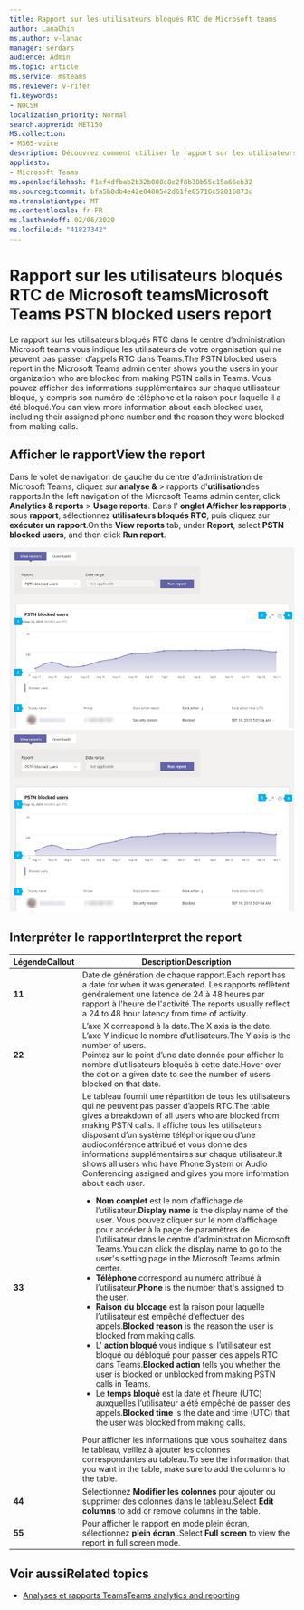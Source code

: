```yaml
---
title: Rapport sur les utilisateurs bloqués RTC de Microsoft teams
author: LanaChin
ms.author: v-lanac
manager: serdars
audience: Admin
ms.topic: article
ms.service: msteams
ms.reviewer: v-rifer
f1.keywords:
- NOCSH
localization_priority: Normal
search.appverid: MET150
MS.collection:
- M365-voice
description: Découvrez comment utiliser le rapport sur les utilisateurs bloqués RTC dans le centre d’administration de Microsoft teams pour obtenir une vue d’ensemble des utilisateurs de teams de votre organisation qui ne peuvent pas passer d’appels RTC.
appliesto:
- Microsoft Teams
ms.openlocfilehash: f1ef4dfbab2b32b088c8e2f8b38b55c15a66eb32
ms.sourcegitcommit: bfa5b8db4e42e0480542d61fe05716c52016873c
ms.translationtype: MT
ms.contentlocale: fr-FR
ms.lasthandoff: 02/06/2020
ms.locfileid: "41827342"
---
```

# <a name="microsoft-teams-pstn-blocked-users-report"></a><span data-ttu-id="986ef-103">Rapport sur les utilisateurs bloqués RTC de Microsoft teams</span><span class="sxs-lookup"><span data-stu-id="986ef-103">Microsoft Teams PSTN blocked users report</span></span>

<span data-ttu-id="986ef-104">Le rapport sur les utilisateurs bloqués RTC dans le centre d’administration Microsoft teams vous indique les utilisateurs de votre organisation qui ne peuvent pas passer d’appels RTC dans Teams.</span><span class="sxs-lookup"><span data-stu-id="986ef-104">The PSTN blocked users report in the Microsoft Teams admin center shows you the users in your organization who are blocked from making PSTN calls in Teams.</span></span> <span data-ttu-id="986ef-105">Vous pouvez afficher des informations supplémentaires sur chaque utilisateur bloqué, y compris son numéro de téléphone et la raison pour laquelle il a été bloqué.</span><span class="sxs-lookup"><span data-stu-id="986ef-105">You can view more information about each blocked user, including their assigned phone number and the reason they were blocked from making calls.</span></span>

## <a name="view-the-report"></a><span data-ttu-id="986ef-106">Afficher le rapport</span><span class="sxs-lookup"><span data-stu-id="986ef-106">View the report</span></span>

<span data-ttu-id="986ef-107">Dans le volet de navigation de gauche du centre d’administration de Microsoft Teams, cliquez sur **analyse &** > rapports d'**utilisation**des rapports.</span><span class="sxs-lookup"><span data-stu-id="986ef-107">In the left navigation of the Microsoft Teams admin center, click **Analytics & reports** > **Usage reports**.</span></span> <span data-ttu-id="986ef-108">Dans l' **onglet Afficher les rapports** , sous **rapport**, sélectionnez **utilisateurs bloqués RTC**, puis cliquez sur **exécuter un rapport**.</span><span class="sxs-lookup"><span data-stu-id="986ef-108">On the **View reports** tab, under **Report**, select **PSTN blocked users**, and then click **Run report**.</span></span>

<span data-ttu-id="986ef-109">![Capture d’écran du rapport de rapport sur les utilisateurs bloqués RTC dans le centre d’administration](../media/teams-reports-pstn-blocked-users-with-callouts.png "Capture d’écran du rapport sur les utilisateurs bloqués RTC dans le centre d’administration Microsoft teams avec des légendes numérotées")</span><span class="sxs-lookup"><span data-stu-id="986ef-109">![Screenshot of the PSTN blocked users report report in the admin center](../media/teams-reports-pstn-blocked-users-with-callouts.png "Screenshot of the PSTN blocked users report in the Microsoft Teams admin center with numbered callouts")</span></span>

## <a name="interpret-the-report"></a><span data-ttu-id="986ef-110">Interpréter le rapport</span><span class="sxs-lookup"><span data-stu-id="986ef-110">Interpret the report</span></span>

|<span data-ttu-id="986ef-111">Légende</span><span class="sxs-lookup"><span data-stu-id="986ef-111">Callout</span></span> |<span data-ttu-id="986ef-112">Description</span><span class="sxs-lookup"><span data-stu-id="986ef-112">Description</span></span>  |
|--------|-------------|
|<span data-ttu-id="986ef-113">**1**</span><span class="sxs-lookup"><span data-stu-id="986ef-113">**1**</span></span>   |<span data-ttu-id="986ef-114">Date de génération de chaque rapport.</span><span class="sxs-lookup"><span data-stu-id="986ef-114">Each report has a date for when it was generated.</span></span> <span data-ttu-id="986ef-115">Les rapports reflètent généralement une latence de 24 à 48 heures par rapport à l'heure de l'activité.</span><span class="sxs-lookup"><span data-stu-id="986ef-115">The reports usually reflect a 24 to 48 hour latency from time of activity.</span></span> |
|<span data-ttu-id="986ef-116">**2**</span><span class="sxs-lookup"><span data-stu-id="986ef-116">**2**</span></span>   |<span data-ttu-id="986ef-117">L’axe X correspond à la date.</span><span class="sxs-lookup"><span data-stu-id="986ef-117">The X axis is the date.</span></span> <span data-ttu-id="986ef-118">L’axe Y indique le nombre d’utilisateurs.</span><span class="sxs-lookup"><span data-stu-id="986ef-118">The Y axis is the number of users.</span></span> <br><span data-ttu-id="986ef-119">Pointez sur le point d’une date donnée pour afficher le nombre d’utilisateurs bloqués à cette date.</span><span class="sxs-lookup"><span data-stu-id="986ef-119">Hover over the dot on a given date to see the number of users blocked on that date.</span></span> |
|<span data-ttu-id="986ef-120">**3**</span><span class="sxs-lookup"><span data-stu-id="986ef-120">**3**</span></span>   |<span data-ttu-id="986ef-121">Le tableau fournit une répartition de tous les utilisateurs qui ne peuvent pas passer d’appels RTC.</span><span class="sxs-lookup"><span data-stu-id="986ef-121">The table gives a breakdown of all users who are blocked from making PSTN calls.</span></span>  <span data-ttu-id="986ef-122">Il affiche tous les utilisateurs disposant d’un système téléphonique ou d’une audioconférence attribué et vous donne des informations supplémentaires sur chaque utilisateur.</span><span class="sxs-lookup"><span data-stu-id="986ef-122">It shows all users who have Phone System or Audio Conferencing assigned and gives you more information about each user.</span></span> <ul><li><span data-ttu-id="986ef-123">**Nom complet** est le nom d’affichage de l’utilisateur.</span><span class="sxs-lookup"><span data-stu-id="986ef-123">**Display name** is the display name of the user.</span></span> <span data-ttu-id="986ef-124">Vous pouvez cliquer sur le nom d’affichage pour accéder à la page de paramètres de l’utilisateur dans le centre d’administration Microsoft Teams.</span><span class="sxs-lookup"><span data-stu-id="986ef-124">You can click the display name to go to the user's setting page in the Microsoft Teams admin center.</span></span> </li> <li><span data-ttu-id="986ef-125">**Téléphone** correspond au numéro attribué à l’utilisateur.</span><span class="sxs-lookup"><span data-stu-id="986ef-125">**Phone** is the number that's assigned to the user.</span></span></li> <li><span data-ttu-id="986ef-126">**Raison du blocage** est la raison pour laquelle l’utilisateur est empêché d’effectuer des appels.</span><span class="sxs-lookup"><span data-stu-id="986ef-126">**Blocked reason** is the reason the user is blocked from making calls.</span></span></li><li><span data-ttu-id="986ef-127">L' **action bloqué** vous indique si l’utilisateur est bloqué ou débloqué pour passer des appels RTC dans Teams.</span><span class="sxs-lookup"><span data-stu-id="986ef-127">**Blocked action**  tells you whether the user is blocked or unblocked from making PSTN calls in Teams.</span></span></li> <li><span data-ttu-id="986ef-128">Le **temps bloqué** est la date et l’heure (UTC) auxquelles l’utilisateur a été empêché de passer des appels.</span><span class="sxs-lookup"><span data-stu-id="986ef-128">**Blocked time** is the date and time (UTC) that the user was blocked from making calls.</span></span></li></li> </ul><span data-ttu-id="986ef-129">Pour afficher les informations que vous souhaitez dans le tableau, veillez à ajouter les colonnes correspondantes au tableau.</span><span class="sxs-lookup"><span data-stu-id="986ef-129">To see the information that you want in the table, make sure to add the columns to the table.</span></span> |
|<span data-ttu-id="986ef-130">**4**</span><span class="sxs-lookup"><span data-stu-id="986ef-130">**4**</span></span>   |<span data-ttu-id="986ef-131">Sélectionnez **Modifier les colonnes** pour ajouter ou supprimer des colonnes dans le tableau.</span><span class="sxs-lookup"><span data-stu-id="986ef-131">Select **Edit columns** to add or remove columns in the table.</span></span>|
|<span data-ttu-id="986ef-132">**5**</span><span class="sxs-lookup"><span data-stu-id="986ef-132">**5**</span></span>   |<span data-ttu-id="986ef-133">Pour afficher le rapport en mode plein écran, sélectionnez **plein écran** .</span><span class="sxs-lookup"><span data-stu-id="986ef-133">Select **Full screen** to view the report in full screen mode.</span></span>|

## <a name="related-topics"></a><span data-ttu-id="986ef-134">Voir aussi</span><span class="sxs-lookup"><span data-stu-id="986ef-134">Related topics</span></span>

- [<span data-ttu-id="986ef-135">Analyses et rapports Teams</span><span class="sxs-lookup"><span data-stu-id="986ef-135">Teams analytics and reporting</span></span>](teams-reporting-reference.md)